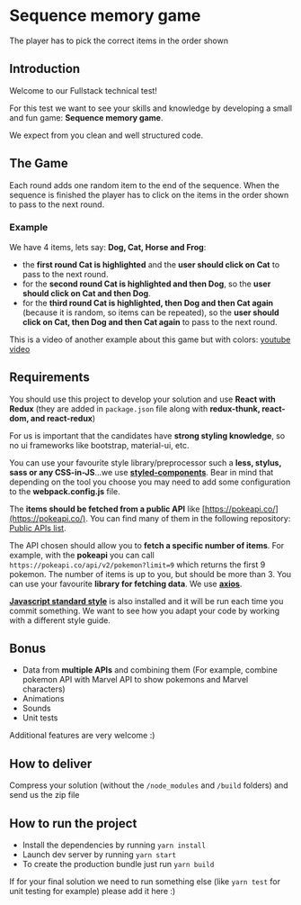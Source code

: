 # Sequence memory game

The player has to pick the correct items in the order shown

## Introduction

Welcome to our Fullstack technical test!

For this test we want to see your skills and knowledge by developing a small and fun game: **Sequence memory game**.

We expect from you clean and well structured code.

## The Game

Each round adds one random item to the end of the sequence. When the sequence is finished the player has to click on the items in the order shown to pass to the next round.

### Example

We have 4 items, lets say: **Dog, Cat, Horse and Frog**:

* the **first round Cat is highlighted** and the **user should click on Cat** to pass to the next round.
* for the **second round Cat is highlighted and then Dog**, so the **user should click on Cat and then Dog**.
* for the **third round Cat is highlighted, then Dog and then Cat again** (because it is random, so items can be repeated), so the **user should click on Cat, then Dog and then Cat again** to pass to the next round.

This is a video of another example about this game but with colors: [youtube video](https://www.youtube.com/watch?v=1Yqj76Q4jJ4)

## Requirements

You should use this project to develop your solution and use **React with Redux** (they are added in `package.json` file along with **redux-thunk, react-dom, and react-redux**)

For us is important that the candidates have **strong styling knowledge**, so no ui frameworks like bootstrap, material-ui, etc.

You can use your favourite style library/preprocessor such a **less, stylus, sass or any CSS-in-JS**...we use **[styled-components](https://www.styled-components.com/)**. Bear in mind that depending on the tool you choose you may need to add some configuration to the **webpack.config.js** file.

The **items should be fetched from a public API** like [https://pokeapi.co/](https://pokeapi.co/). You can find many of them in the following repository: [Public APIs list](https://github.com/toddmotto/public-apis).

The API chosen should allow you to **fetch a specific number of items**. For example, with the **pokeapi** you can call `https://pokeapi.co/api/v2/pokemon?limit=9` which returns the first 9 pokemon. The number of items is up to you, but should be more than 3. You can use your favourite **library for fetching data**. We use **[axios](https://github.com/axios/axios)**.

**[Javascript standard style](https://standardjs.com/)** is also installed and it will be run each time you commit something. We want to see how you adapt your code by working with a different style guide.

## Bonus

* Data from **multiple APIs** and combining them (For example, combine pokemon API with Marvel API to show pokemons and Marvel characters)
* Animations
* Sounds
* Unit tests

Additional features are very welcome :)

## How to deliver

Compress your solution (without the `/node_modules` and `/build` folders) and send us the zip file

## How to run the project

* Install the dependencies by running `yarn install`
* Launch dev server by running `yarn start`
* To create the production bundle just run `yarn build`

If for your final solution we need to run something else (like `yarn test` for unit testing for example) please add it here :)
